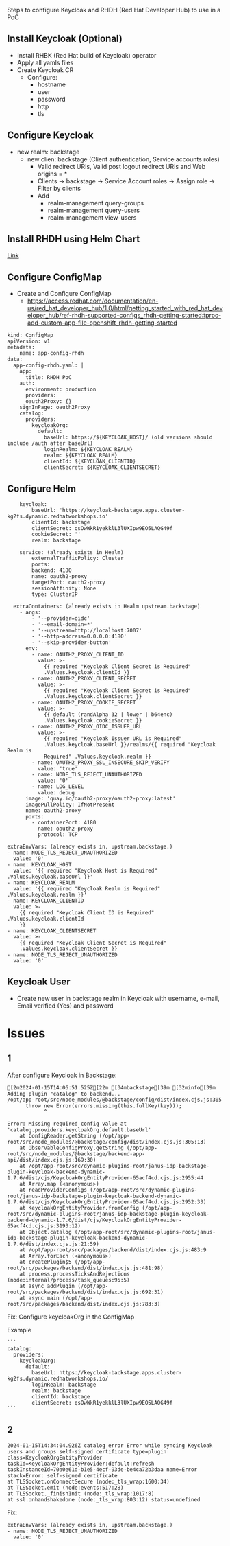 Steps to configure Keycloak and RHDH (Red Hat Developer Hub) to use in a PoC

## Install Keycloak (Optional)
- Install RHBK (Red Hat build of Keycloak) operator
- Apply all yamls files 
- Create Keycloak CR
  - Configure: 
    - hostname
    - user
    - password
    - http
    - tls

## Configure Keycloak
- new realm: backstage
  - new clien: backstage (Client authentication, Service accounts roles)
    - Valid redirect URIs, Valid post logout redirect URIs and Web origins = *
    - Clients -> backstage -> Service Account roles -> Assign role -> Filter by clients
    - Add 
      - realm-management query-groups
      - realm-management query-users
      - realm-management view-users

## Install RHDH using Helm Chart

[Link](https://access.redhat.com/documentation/en-us/red_hat_developer_hub/1.0/html/getting_started_with_red_hat_developer_hub/proc-install-rhdh-helm_rhdh-getting-started#doc-wrapper)

## Configure ConfigMap
- Create and Configure ConfigMap
  - https://access.redhat.com/documentation/en-us/red_hat_developer_hub/1.0/html/getting_started_with_red_hat_developer_hub/ref-rhdh-supported-configs_rhdh-getting-started#proc-add-custom-app-file-openshift_rhdh-getting-started

```
kind: ConfigMap
apiVersion: v1
metadata:
    name: app-config-rhdh
data:
  app-config-rhdh.yaml: |
    app:
      title: RHDH PoC
    auth:
      environment: production
      providers:
      oauth2Proxy: {}
    signInPage: oauth2Proxy
    catalog:
      providers:
        keycloakOrg:
          default:
            baseUrl: https://${KEYCLOAK_HOST}/ (old versions should include /auth after baseUrl)
            loginRealm: ${KEYCLOAK_REALM}
            realm: ${KEYCLOAK_REALM}
            clientId: ${KEYCLOAK_CLIENTID}
            clientSecret: ${KEYCLOAK_CLIENTSECRET}
```


## Configure Helm

```
    keycloak:
        baseUrl: 'https://keycloak-backstage.apps.cluster-kg2fs.dynamic.redhatworkshops.io'
        clientId: backstage
        clientSecret: qsOwWkR1yekklL3lUXIpw9EO5LAQG49f
        cookieSecret: ''
        realm: backstage
    
    service: (already exists in Healm)
        externalTrafficPolicy: Cluster
        ports:
        backend: 4180
        name: oauth2-proxy
        targetPort: oauth2-proxy
        sessionAffinity: None
        type: ClusterIP
  ```

  ```
    extraContainers: (already exists in Healm upstream.backstage)
      - args:
          - '--provider=oidc'
          - '--email-domain=*'
          - '--upstream=http://localhost:7007'
          - '--http-address=0.0.0.0:4180'
          - '--skip-provider-button'
        env:
          - name: OAUTH2_PROXY_CLIENT_ID
            value: >-
              {{ required "Keycloak Client Secret is Required"
              .Values.keycloak.clientId }}
          - name: OAUTH2_PROXY_CLIENT_SECRET
            value: >-
              {{ required "Keycloak Client Secret is Required"
              .Values.keycloak.clientSecret }}
          - name: OAUTH2_PROXY_COOKIE_SECRET
            value: >-
              {{ default (randAlpha 32 | lower | b64enc)
              .Values.keycloak.cookieSecret }}
          - name: OAUTH2_PROXY_OIDC_ISSUER_URL
            value: >-
              {{ required "Keycloak Issuer URL is Required"
              .Values.keycloak.baseUrl }}/realms/{{ required "Keycloak Realm is
              Required" .Values.keycloak.realm }}
          - name: OAUTH2_PROXY_SSL_INSECURE_SKIP_VERIFY
            value: 'true'
          - name: NODE_TLS_REJECT_UNAUTHORIZED
            value: '0'
          - name: LOG_LEVEL
            value: debug
        image: 'quay.io/oauth2-proxy/oauth2-proxy:latest'
        imagePullPolicy: IfNotPresent
        name: oauth2-proxy
        ports:
          - containerPort: 4180
            name: oauth2-proxy
            protocol: TCP
  ```

  ```
extraEnvVars: (already exists in, upstream.backstage.)
  - name: NODE_TLS_REJECT_UNAUTHORIZED
    value: '0'
  - name: KEYCLOAK_HOST
    value: '{{ required "Keycloak Host is Required" .Values.keycloak.baseUrl }}'
  - name: KEYCLOAK_REALM
    value: '{{ required "Keycloak Realm is Required" .Values.keycloak.realm }}'
  - name: KEYCLOAK_CLIENTID
    value: >-
      {{ required "Keycloak Client ID is Required" .Values.keycloak.clientId
      }}
  - name: KEYCLOAK_CLIENTSECRET
    value: >-
      {{ required "Keycloak Client Secret is Required"
      .Values.keycloak.clientSecret }}
  - name: NODE_TLS_REJECT_UNAUTHORIZED
    value: '0'
  
  ```

## Keycloak User
- Create new user in backstage realm in Keycloak with username, e-mail, Email verified (Yes) and password


# Issues

## 1

After configure Keycloak in Backstage:
```
[2m2024-01-15T14:06:51.525Z[22m [34mbackstage[39m [32minfo[39m Adding plugin "catalog" to backend... 
/opt/app-root/src/node_modules/@backstage/config/dist/index.cjs.js:305
      throw new Error(errors.missing(this.fullKey(key)));
            ^

Error: Missing required config value at 'catalog.providers.keycloakOrg.default.baseUrl'
    at ConfigReader.getString (/opt/app-root/src/node_modules/@backstage/config/dist/index.cjs.js:305:13)
    at ObservableConfigProxy.getString (/opt/app-root/src/node_modules/@backstage/backend-app-api/dist/index.cjs.js:169:30)
    at /opt/app-root/src/dynamic-plugins-root/janus-idp-backstage-plugin-keycloak-backend-dynamic-1.7.6/dist/cjs/KeycloakOrgEntityProvider-65acf4cd.cjs.js:2955:44
    at Array.map (<anonymous>)
    at readProviderConfigs (/opt/app-root/src/dynamic-plugins-root/janus-idp-backstage-plugin-keycloak-backend-dynamic-1.7.6/dist/cjs/KeycloakOrgEntityProvider-65acf4cd.cjs.js:2952:33)
    at KeycloakOrgEntityProvider.fromConfig (/opt/app-root/src/dynamic-plugins-root/janus-idp-backstage-plugin-keycloak-backend-dynamic-1.7.6/dist/cjs/KeycloakOrgEntityProvider-65acf4cd.cjs.js:3193:12)
    at Object.catalog (/opt/app-root/src/dynamic-plugins-root/janus-idp-backstage-plugin-keycloak-backend-dynamic-1.7.6/dist/index.cjs.js:21:59)
    at /opt/app-root/src/packages/backend/dist/index.cjs.js:483:9
    at Array.forEach (<anonymous>)
    at createPlugin$5 (/opt/app-root/src/packages/backend/dist/index.cjs.js:481:98)
    at process.processTicksAndRejections (node:internal/process/task_queues:95:5)
    at async addPlugin (/opt/app-root/src/packages/backend/dist/index.cjs.js:692:31)
    at async main (/opt/app-root/src/packages/backend/dist/index.cjs.js:783:3)
```

Fix:
    Configure keycloakOrg in the ConfigMap

Example

    ```
    catalog:
      providers:
        keycloakOrg:
          default:
            baseUrl: https://keycloak-backstage.apps.cluster-kg2fs.dynamic.redhatworkshops.io/
            loginRealm: backstage
            realm: backstage
            clientId: backstage
            clientSecret: qsOwWkR1yekklL3lUXIpw9EO5LAQG49f
    ```


## 2
```
2024-01-15T14:34:04.926Z catalog error Error while syncing Keycloak users and groups self-signed certificate type=plugin class=KeycloakOrgEntityProvider taskId=KeycloakOrgEntityProvider:default:refresh taskInstanceId=70a0e61d-b1e5-4ecf-93de-be4ca72b3daa name=Error stack=Error: self-signed certificate
at TLSSocket.onConnectSecure (node:_tls_wrap:1600:34)
at TLSSocket.emit (node:events:517:28)
at TLSSocket._finishInit (node:_tls_wrap:1017:8)
at ssl.onhandshakedone (node:_tls_wrap:803:12) status=undefined
```
Fix:
     
  ```
extraEnvVars: (already exists in, upstream.backstage.)
  - name: NODE_TLS_REJECT_UNAUTHORIZED
    value: '0'
  ```



